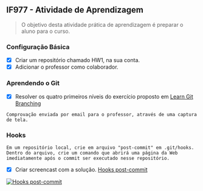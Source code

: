## IF977 - Atividade de Aprendizagem
> O objetivo desta atividade prática de aprendizagem é preparar o aluno para o curso.

### Configuração Básica

- [x] Criar um repositório chamado HW1, na sua conta.
- [x] Adicionar o professor como colaborador.

### Aprendendo o Git

- [x] Resolver os quatro primeiros níveis do exercício proposto em [Learn Git Branching](https://learngitbranching.js.org/)
```
Comprovação enviada por email para o professor, através de uma captura de tela.
```

### Hooks 
```
Em um repositório local, crie em arquivo "post-commit" em .git/hooks. Dentro do arquivo, crie um comando que abrirá uma página da Web imediatamente após o commit ser executado nesse repositório.
```
- [x] Criar screencast com a solução.
[Hooks post-commit](https://www.youtube.com/watch?v=wCPeYwvUw5w&authuser=0)

[![Hooks post-commit](http://i1.ytimg.com/vi/wCPeYwvUw5w/default.jpg)](https://www.youtube.com/watch?v=wCPeYwvUw5w&authuser=0)

